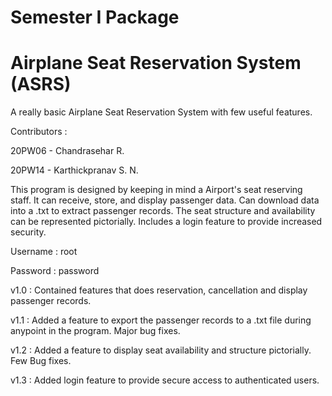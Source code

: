 # Semester I Package
# Airplane Seat Reservation System (ASRS)
A really basic Airplane Seat Reservation System with few useful features.

Contributors :

20PW06 - Chandrasehar R.

20PW14 - Karthickpranav S. N.

This program is designed by keeping in mind a Airport's seat reserving staff. It can receive, store, and display passenger data. 
Can download data into a .txt to extract passenger records. The seat structure and availability can be represented pictorially.
Includes a login feature to provide increased security.


Username : root

Password : password


v1.0 : Contained features that does reservation, cancellation and display passenger records. 

v1.1 : Added a feature to export the passenger records to a .txt file during anypoint in the program. Major bug fixes.

v1.2 : Added a feature to display seat availability and structure pictorially. Few Bug fixes.

v1.3 : Added login feature to provide secure access to authenticated users. 
